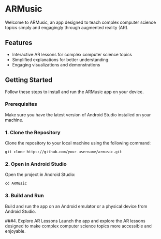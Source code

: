 # ARMusic

Welcome to ARMusic, an app designed to teach complex computer science topics simply and engagingly through augmented reality (AR).


## Features

- Interactive AR lessons for complex computer science topics
- Simplified explanations for better understanding
- Engaging visualizations and demonstrations

## Getting Started

Follow these steps to install and run the ARMusic app on your device.

### Prerequisites

Make sure you have the latest version of Android Studio installed on your machine.

### 1. Clone the Repository

Clone the repository to your local machine using the following command:

```
git clone https://github.com/your-username/armusic.git
```

### 2. Open in Android Studio
Open the project in Android Studio:
```
cd ARMusic
```
### 3. Build and Run
Build and run the app on an Android emulator or a physical device from Android Studio.

###4. Explore AR Lessons
Launch the app and explore the AR lessons designed to make complex computer science topics more accessible and enjoyable.
